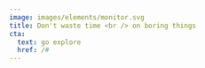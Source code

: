 ```yaml
---
image: images/elements/monitor.svg
title: Don't waste time <br /> on boring things
cta:
  text: go explore
  href: /#
---
```

